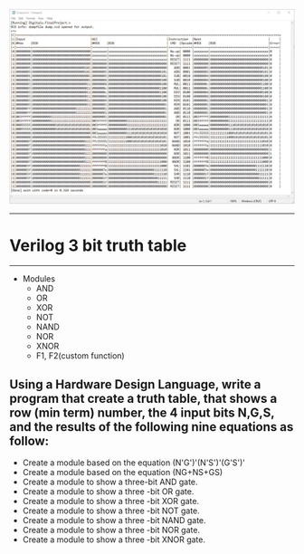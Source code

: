 ![Output](https://github.com/armixz/3bit-truth-table/blob/master/Output.png)
<hr>

# Verilog 3 bit truth table

---

- Modules
  - AND 
  - OR 
  - XOR 
  - NOT 
  - NAND 
  - NOR 
  - XNOR
  - F1, F2(custom function)

## Using a Hardware Design Language, write a program that create a truth table, that shows a row (min term) number, the 4 input bits N,G,S,  and the results of the following nine equations as follow:

- Create a module based on the equation (N'G')'(N'S')'(G'S')'
- Create a module based on the equation (NG+NS+GS)
- Create a module to show a three-bit AND gate.
- Create a module to show a three -bit OR gate.
- Create a module to show a three -bit XOR gate.
- Create a module to show a three -bit NOT gate.
- Create a module to show a three -bit NAND gate.
- Create a module to show a three -bit NOR gate.
- Create a module to show a three -bit XNOR gate.

